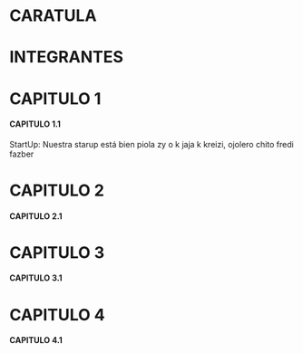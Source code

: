 # CARATULA

# INTEGRANTES

# CAPITULO 1 

#### CAPITULO 1.1
StartUp: Nuestra starup está bien piola zy o k jaja
k kreizi, ojolero chito fredi fazber

# CAPITULO 2 

#### CAPITULO 2.1

# CAPITULO 3 

#### CAPITULO 3.1

# CAPITULO 4

#### CAPITULO 4.1
